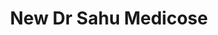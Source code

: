 ---
title: "New Dr Sahu  Medicose"
url: /near-pandapura-sagar/new-dr-sahu-medicose/
shop: medical supply
---
